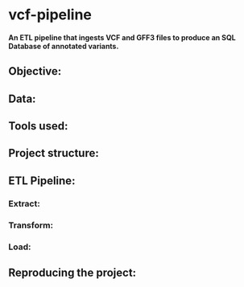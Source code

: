 # vcf-pipeline
#### An ETL pipeline that ingests VCF and GFF3 files to produce an SQL Database of annotated variants.

## Objective:

## Data:

## Tools used:

## Project structure:

## ETL Pipeline:

### Extract:

### Transform:

### Load:

## Reproducing the project:
